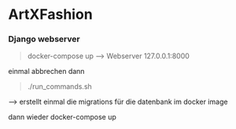 # ArtXFashion


### Django webserver


> docker-compose up
--> Webserver 127.0.0.1:8000

einmal abbrechen dann

> ./run_commands.sh

--> erstellt einmal die migrations für die datenbank im docker image


dann wieder
docker-compose up
